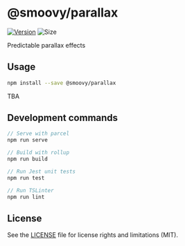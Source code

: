 # @smoovy/parallax
[![Version](https://flat.badgen.net/npm/v/@smoovy/parallax)](https://www.npmjs.com/package/@smoovy/parallax) ![Size](https://flat.badgen.net/bundlephobia/minzip/@smoovy/parallax)

Predictable parallax effects

## Usage
```sh
npm install --save @smoovy/parallax
```

TBA

## Development commands
```js
// Serve with parcel
npm run serve

// Build with rollup
npm run build

// Run Jest unit tests
npm run test

// Run TSLinter
npm run lint
```

## License
See the [LICENSE](../../LICENSE) file for license rights and limitations (MIT).
